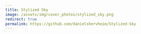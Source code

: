 ```yaml
---
title: Stylized Sky
image: /assets/img/cover_photos/stylized_sky.png
redirect: true
permalink: https://github.com/danielshervheim/Stylized-Sky
---
```

